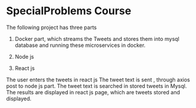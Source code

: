 # SpecialProblems Course

The following project has three parts

1. Docker part, which streams the Tweets and stores them into mysql database and running these microservices in docker.


2. Node js
3. React js

The user enters the tweets in react js 
The tweet text is sent , through axios post to node js part. 
The tweet text is searched in stored tweets in Mysql. 
The results are displayed in react js page, which are tweets stored and displayed. 
